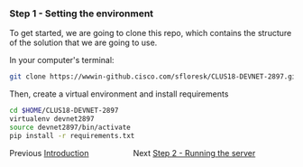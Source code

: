 

### Step 1 - Setting the environment

To get started, we are going to clone this repo, which contains the structure of the solution that we are going to use.

In your computer's terminal:

```bash
git clone https://wwwin-github.cisco.com/sfloresk/CLUS18-DEVNET-2897.git $HOME/CLUS18-DEVNET-2897
```

Then, create a virtual environment and install requirements

```bash
cd $HOME/CLUS18-DEVNET-2897
virtualenv devnet2897
source devnet2897/bin/activate
pip install -r requirements.txt
```

Previous [Introduction]&nbsp;&nbsp;&nbsp;&nbsp;&nbsp;&nbsp;&nbsp;&nbsp;&nbsp;&nbsp;&nbsp;&nbsp;&nbsp;&nbsp;&nbsp;&nbsp;&nbsp;&nbsp;&nbsp;&nbsp;Next [Step 2 - Running the server]

[Step 2 - Running the server]: step2.md
[Introduction]: ../README.md